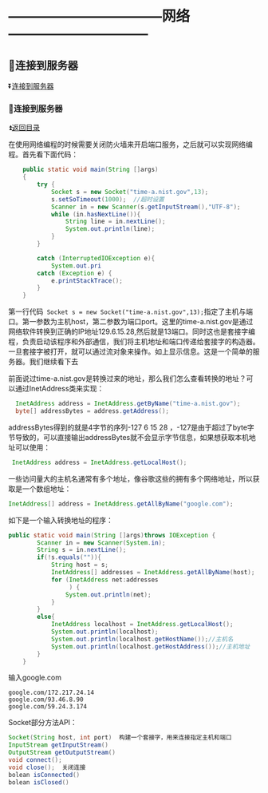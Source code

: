 # ———————————网络—————————— #

<p id="t"></p>

## :book:连接到服务器 ##

:arrow_double_down:<a href="#a1">连接到服务器</a>



<p id="a1"><p>
  
### :custard:连接到服务器 ###

:arrow_double_up:<a href="#t">返回目录</a>

在使用网络编程的时候需要关闭防火墙来开启端口服务，之后就可以实现网络编程。首先看下面代码：

```java
    public static void main(String []args)
    {
        try {
            Socket s = new Socket("time-a.nist.gov",13);
            s.setSoTimeout(1000);  //超时设置
            Scanner in = new Scanner(s.getInputStream(),"UTF-8");
            while (in.hasNextLine()){
                String line = in.nextLine();
                System.out.println(line);
            }
        }

        catch (InterruptedIOException e){
            System.out.pri
        catch (Exception e) {
            e.printStackTrace();
        }
    }
```

第一行代码` Socket s = new Socket("time-a.nist.gov",13);`指定了主机与端口。第一参数为主机host，第二参数为端口port。这里的time-a.nist.gov是通过网络软件转换到正确的IP地址129.6.15.28,然后就是13端口。同时这也是套接字编程，负责启动该程序和外部通信，我们将主机地址和端口传递给套接字的构造器。一旦套接字被打开，就可以通过流对象来操作。如上显示信息。这是一个简单的服务器。我们继续看下去

前面说过time-a.nist.gov是转换过来的地址，那么我们怎么查看转换的地址？可以通过InetAddress类来实现：

```java
  InetAddress address = InetAddress.getByName("time-a.nist.gov");
  byte[] addressBytes = address.getAddress();
```
addressBytes得到的就是4字节的序列-127 6 15 28 ，-127是由于超过了byte字节导致的，可以直接输出addressBytes就不会显示字节信息，如果想获取本机地址可以使用：

```java
 InetAddress address = InetAddress.getLocalHost();
 ```
 
 一些访问量大的主机名通常有多个地址，像谷歌这些的拥有多个网络地址，所以获取是一个数组地址：
 
 ```java
 InetAddress[] address = InetAddress.getAllByName("google.com");
 ```

如下是一个输入转换地址的程序：

```java
public static void main(String []args)throws IOException {
        Scanner in = new Scanner(System.in);
        String s = in.nextLine();
        if(!s.equals("")){
            String host = s;
            InetAddress[] addresses = InetAddress.getAllByName(host);
            for (InetAddress net:addresses
                 ) {
                System.out.println(net);
            }
        }
        else{
            InetAddress localhost = InetAddress.getLocalHost();
            System.out.println(localhost);
            System.out.println(localhost.getHostName());//主机名
            System.out.println(localhost.getHostAddress());//主机地址
        }
    }
```

输入google.com

```
google.com/172.217.24.14
google.com/93.46.8.90
google.com/59.24.3.174
```

Socket部分方法API：

```java
Socket(String host, int port)  构建一个套接字，用来连接指定主机和端口
InputStream getInputStream()
OutputStream getOutputStream()
void connect();
void close();  关闭连接
bolean isConnected()
bolean isClosed()
```


